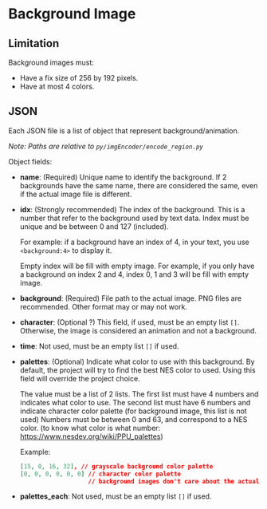 # Background Image

## Limitation

Background images must:
- Have a fix size of 256 by 192 pixels.
- Have at most 4 colors.

## JSON

Each JSON file is a list of object that represent background/animation.

_Note: Paths are relative to `py/imgEncoder/encode_region.py`_

Object fields:

- **name**: (Required)
  Unique name to identify the background.
  If 2 backgrounds have the same name,
  there are considered the same,
  even if the actual image file is different.
- **idx**: (Strongly recommended)
  The index of the background.
  This is a number that refer to the background used by text data.
  Index must be unique and be between 0 and 127 (included).

  For example: if a background have an index of 4, in your text, you use `<background:4>` to display it.

  Empty index will be fill with empty image.
  For example, if you only have a background on index 2 and 4, index 0, 1 and 3 will be fill with empty image.
- **background**: (Required)
  File path to the actual image.
  PNG files are recommended. Other format may or may not work.
- **character**: (Optional ?)
  This field, if used, must be an empty list `[]`.
  Otherwise, the image is considered an animation and not a background.
- **time**:
  Not used, must be an empty list `[]` if used.
- **palettes**: (Optional)
  Indicate what color to use with this background.
  By default, the project will try to find the best NES color to used.
  Using this field will override the project choice.
  
  The value must be a list of 2 lists.
  The first list must have 4 numbers and indicates what color to use.
  The second list must have 6 numbers and indicate character color palette
  (for background image, this list is not used)
  Numbers must be between 0 and 63, and correspond to a NES color.
  (to know what color is what number: https://www.nesdev.org/wiki/PPU_palettes)

  Example:
    ```json
    [15, 0, 16, 32], // grayscale background color palette
    [0, 0, 0, 0, 0, 0] // character color palette
                       // background images don't care about the actual values
    ```
- **palettes_each**:
  Not used, must be an empty list `[]` if used.
